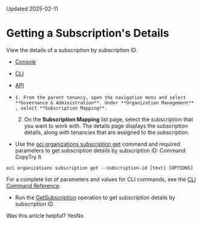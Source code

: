 Updated 2025-02-11
# Getting a Subscription's Details
View the details of a subscription by subscription ID.
  * [Console](https://docs.oracle.com/en-us/iaas/Content/General/organization/get-subscription.htm)
  * [CLI](https://docs.oracle.com/en-us/iaas/Content/General/organization/get-subscription.htm)
  * [API](https://docs.oracle.com/en-us/iaas/Content/General/organization/get-subscription.htm)


  *     1. From the parent tenancy, open the navigation menu and select **Governance & Administration**. Under **Organization Management** , select **Subscription Mapping**.
    2. On the **Subscription Mapping** list page, select the subscription that you want to work with.
The details page displays the subscription details, along with tenancies that are assigned to the subscription.
  * Use the [oci organizations subscription get](https://docs.oracle.com/iaas/tools/oci-cli/latest/oci_cli_docs/cmdref/organizations/subscription/get.html) command and required parameters to get subscription details by subscription ID:
Command
CopyTry It
```
oci organizations subscription get --subscription-id [text] [OPTIONS]
```

For a complete list of parameters and values for CLI commands, see the [CLI Command Reference](https://docs.oracle.com/iaas/tools/oci-cli/latest).
  * Run the [GetSubscription](https://docs.oracle.com/iaas/api/#/en/organizations/latest/Subscription/GetSubscription) operation to get subscription details by subscription ID.


Was this article helpful?
YesNo

